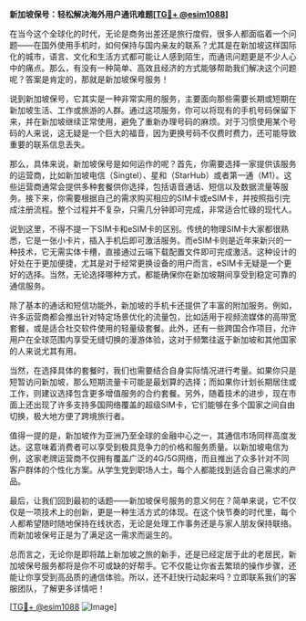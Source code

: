 **新加坡保号：轻松解决海外用户通讯难题[[TG💪+ @esim1088](https://t.me/s/esim1088)]**

在当今这个全球化的时代，无论是商务出差还是旅行度假，很多人都面临着一个问题——在国外使用手机时，如何保持与国内亲友的联系？尤其是在新加坡这样国际化的城市，语言、文化和生活方式都可能让人感到陌生，而通讯问题更是不少人心中的痛点。那么，有没有一种简单、高效且经济的方式能够帮助我们解决这个问题呢？答案是肯定的，那就是新加坡保号服务！

说到新加坡保号，它其实是一种非常实用的服务，主要面向那些需要长期或短期在新加坡生活、工作或旅游的人群。通过这项服务，你可以将现有的手机号码保留下来，并在新加坡继续正常使用，避免了重新办理号码的麻烦。对于习惯使用某个号码的人来说，这无疑是一个巨大的福音，因为更换号码不仅费时费力，还可能导致重要的联系信息丢失。

那么，具体来说，新加坡保号是如何运作的呢？首先，你需要选择一家提供该服务的运营商，比如新加坡电信（Singtel）、星和（StarHub）或者第一通（M1）。这些运营商通常会提供多种套餐供你选择，包括语音通话、短信以及数据流量等服务。接下来，你需要根据自己的需求购买相应的SIM卡或eSIM卡，并按照指引完成注册流程。整个过程并不复杂，只需几分钟即可完成，非常适合忙碌的现代人。

说到这里，不得不提一下SIM卡和eSIM卡的区别。传统的物理SIM卡大家都很熟悉，它是一张小卡片，插入手机后即可激活服务。而eSIM卡则是近年来新兴的一种技术，它无需实体卡槽，直接通过云端下载配置文件即可完成激活。这种设计的好处在于更加便捷，尤其是对于经常更换设备的用户而言，eSIM卡无疑是一个更好的选择。当然，无论选择哪种方式，都能确保你在新加坡期间享受到稳定可靠的通信服务。

除了基本的通话和短信功能外，新加坡的手机卡还提供了丰富的附加服务。例如，许多运营商都会推出针对特定场景优化的流量包，比如适用于视频流媒体的高带宽套餐，或是适合社交软件使用的轻量级套餐。此外，还有一些跨国合作项目，允许用户在全球范围内享受无缝切换的漫游体验，这对于频繁往返于新加坡和其他国家的人来说尤其有用。

当然，在选择具体的套餐时，我们也需要结合自身实际情况进行考量。如果你只是短暂访问新加坡，那么短期流量卡可能是最划算的选择；而如果你计划长期居住或工作，则建议选择包含更多增值服务的合约套餐。另外，随着技术的进步，现在市面上还出现了许多支持多国网络覆盖的超级SIM卡，它们能够在多个国家之间自由切换，极大地方便了跨境旅行者。

值得一提的是，新加坡作为亚洲乃至全球的金融中心之一，其通信市场同样高度发达。这意味着消费者可以享受到极具竞争力的价格和服务质量。以新加坡电信为例，这家老牌运营商不仅拥有覆盖广泛的4G/5G网络，而且推出了众多针对不同客户群体的个性化方案。从学生党到职场人士，每个人都能找到适合自己需求的产品。

最后，让我们回到最初的话题——新加坡保号服务的意义何在？简单来说，它不仅仅是一项技术上的创新，更是一种生活方式的体现。在这个快节奏的时代里，每个人都希望随时随地保持在线状态，无论是处理工作事务还是与家人朋友保持联络。而新加坡保号正是为了满足这一需求而诞生的。

总而言之，无论你是即将踏上新加坡之旅的新手，还是已经定居于此的老居民，新加坡保号服务都将是你不可或缺的好帮手。它不仅能让你省去繁琐的操作步骤，还能让你享受到高品质的通信体验。所以，还不赶快行动起来吗？立即联系我们的客服团队，了解更多详情吧！

[[TG💪+ @esim1088](https://t.me/s/esim1088) ![Image](https://i.postimg.cc/4NQfJmqS/Snipaste-2025-05-13-00-14-12.png)]